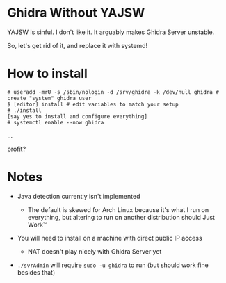 # Ghidra Without YAJSW

YAJSW is sinful. I don't like it. It arguably makes Ghidra Server unstable.

So, let's get rid of it, and replace it with systemd!

# How to install

```
# useradd -mrU -s /sbin/nologin -d /srv/ghidra -k /dev/null ghidra # create "system" ghidra user
$ [editor] install # edit variables to match your setup
# ./install
[say yes to install and configure everything]
# systemctl enable --now ghidra
```

...

profit?

# Notes

- Java detection currently isn't implemented
	- The default is skewed for Arch Linux because it's what I run on everything, but altering to run on another distribution should Just Work:tm:

- You will need to install on a machine with direct public IP access
	- NAT doesn't play nicely with Ghidra Server yet
- `./svrAdmin` will require `sudo -u ghidra` to run (but should work fine besides that)
